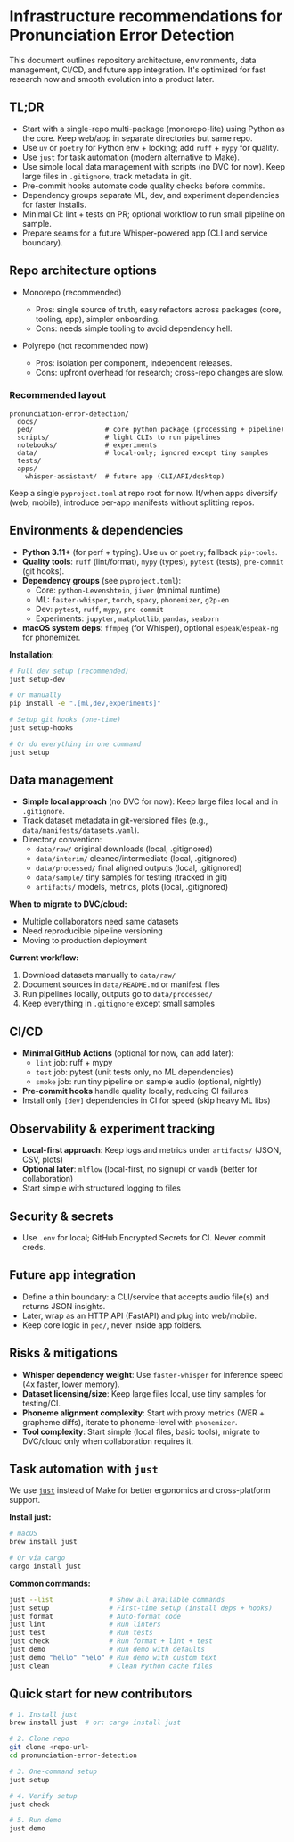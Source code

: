 # Infrastructure recommendations for Pronunciation Error Detection

This document outlines repository architecture, environments, data management, CI/CD, and future app integration. It's optimized for fast research now and smooth evolution into a product later.

## TL;DR
- Start with a single-repo multi-package (monorepo-lite) using Python as the core. Keep web/app in separate directories but same repo.
- Use `uv` or `poetry` for Python env + locking; add `ruff` + `mypy` for quality.
- Use `just` for task automation (modern alternative to Make).
- Use simple local data management with scripts (no DVC for now). Keep large files in `.gitignore`, track metadata in git.
- Pre-commit hooks automate code quality checks before commits.
- Dependency groups separate ML, dev, and experiment dependencies for faster installs.
- Minimal CI: lint + tests on PR; optional workflow to run small pipeline on sample.
- Prepare seams for a future Whisper-powered app (CLI and service boundary).

## Repo architecture options

- Monorepo (recommended)
  - Pros: single source of truth, easy refactors across packages (core, tooling, app), simpler onboarding.
  - Cons: needs simple tooling to avoid dependency hell.

- Polyrepo (not recommended now)
  - Pros: isolation per component, independent releases.
  - Cons: upfront overhead for research; cross-repo changes are slow.

### Recommended layout

```
pronunciation-error-detection/
  docs/
  ped/                  # core python package (processing + pipeline)
  scripts/              # light CLIs to run pipelines
  notebooks/            # experiments
  data/                 # local-only; ignored except tiny samples
  tests/
  apps/
    whisper-assistant/  # future app (CLI/API/desktop)
```

Keep a single `pyproject.toml` at repo root for now. If/when apps diversify (web, mobile), introduce per-app manifests without splitting repos.

## Environments & dependencies
- **Python 3.11+** (for perf + typing). Use `uv` or `poetry`; fallback `pip-tools`.
- **Quality tools**: `ruff` (lint/format), `mypy` (types), `pytest` (tests), `pre-commit` (git hooks).
- **Dependency groups** (see `pyproject.toml`):
  - Core: `python-Levenshtein`, `jiwer` (minimal runtime)
  - ML: `faster-whisper`, `torch`, `spacy`, `phonemizer`, `g2p-en`
  - Dev: `pytest`, `ruff`, `mypy`, `pre-commit`
  - Experiments: `jupyter`, `matplotlib`, `pandas`, `seaborn`
- **macOS system deps**: `ffmpeg` (for Whisper), optional `espeak`/`espeak-ng` for phonemizer.

**Installation:**
```bash
# Full dev setup (recommended)
just setup-dev

# Or manually
pip install -e ".[ml,dev,experiments]"

# Setup git hooks (one-time)
just setup-hooks

# Or do everything in one command
just setup
```

## Data management
- **Simple local approach** (no DVC for now): Keep large files local and in `.gitignore`.
- Track dataset metadata in git-versioned files (e.g., `data/manifests/datasets.yaml`).
- Directory convention:
  - `data/raw/` original downloads (local, .gitignored)
  - `data/interim/` cleaned/intermediate (local, .gitignored)
  - `data/processed/` final aligned outputs (local, .gitignored)
  - `data/sample/` tiny samples for testing (tracked in git)
  - `artifacts/` models, metrics, plots (local, .gitignored)

**When to migrate to DVC/cloud:**
- Multiple collaborators need same datasets
- Need reproducible pipeline versioning
- Moving to production deployment

**Current workflow:**
1. Download datasets manually to `data/raw/`
2. Document sources in `data/README.md` or manifest files
3. Run pipelines locally, outputs go to `data/processed/`
4. Keep everything in `.gitignore` except small samples

## CI/CD
- **Minimal GitHub Actions** (optional for now, can add later):
  - `lint` job: ruff + mypy
  - `test` job: pytest (unit tests only, no ML dependencies)
  - `smoke` job: run tiny pipeline on sample audio (optional, nightly)
- **Pre-commit hooks** handle quality locally, reducing CI failures
- Install only `[dev]` dependencies in CI for speed (skip heavy ML libs)

## Observability & experiment tracking
- **Local-first approach**: Keep logs and metrics under `artifacts/` (JSON, CSV, plots)
- **Optional later**: `mlflow` (local-first, no signup) or `wandb` (better for collaboration)
- Start simple with structured logging to files

## Security & secrets
- Use `.env` for local; GitHub Encrypted Secrets for CI. Never commit creds.

## Future app integration
- Define a thin boundary: a CLI/service that accepts audio file(s) and returns JSON insights.
- Later, wrap as an HTTP API (FastAPI) and plug into web/mobile.
- Keep core logic in `ped/`, never inside app folders.

## Risks & mitigations
- **Whisper dependency weight**: Use `faster-whisper` for inference speed (4x faster, lower memory).
- **Dataset licensing/size**: Keep large files local, use tiny samples for testing/CI.
- **Phoneme alignment complexity**: Start with proxy metrics (WER + grapheme diffs), iterate to phoneme-level with `phonemizer`.
- **Tool complexity**: Start simple (local files, basic tools), migrate to DVC/cloud only when collaboration requires it.

## Task automation with `just`

We use [`just`](https://github.com/casey/just) instead of Make for better ergonomics and cross-platform support.

**Install just:**
```bash
# macOS
brew install just

# Or via cargo
cargo install just
```

**Common commands:**
```bash
just --list              # Show all available commands
just setup               # First-time setup (install deps + hooks)
just format              # Auto-format code
just lint                # Run linters
just test                # Run tests
just check               # Run format + lint + test
just demo                # Run demo with defaults
just demo "hello" "helo" # Run demo with custom text
just clean               # Clean Python cache files
```

## Quick start for new contributors
```bash
# 1. Install just
brew install just  # or: cargo install just

# 2. Clone repo
git clone <repo-url>
cd pronunciation-error-detection

# 3. One-command setup
just setup

# 4. Verify setup
just check

# 5. Run demo
just demo
```